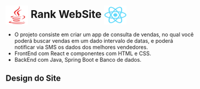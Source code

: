 <div className="Rank-WebSite">
  <h1>
    <img align="center" alt="java" height="50" width="60" src="https://github.com/devicons/devicon/blob/master/icons/java/java-plain.svg"/>
    Rank WebSite
    <img align="center" alt="react" height="50" width="60" src="https://github.com/devicons/devicon/blob/master/icons/react/react-original.svg"/>
  </h1>
</div>

- O projeto consiste em criar um app de consulta de vendas, no qual você poderá buscar vendas em um dado intervalo de datas, e poderá notificar via SMS os dados dos melhores vendedores. 
- FrontEnd com React e componentes com HTML e CSS.
- BackEnd com Java, Spring Boot e Banco de dados.

<div>
  <h2>
    Design do Site
  </h2>
</div>

